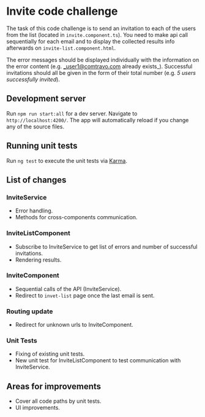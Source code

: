 # Invite code challenge

The task of this code challenge is to send an invitation to each of the users from the list (located in `invite.component.ts`).
You need to make api call sequentially for each email and to display the collected results info afterwards on `invite-list.component.html`.

The error messages should be displayed individually with the information on the error content (e.g. _user1@comtravo.com already exists_). 
Successful invitations should all be given in the form of their total number (e.g. _5 users successfully invited_).

## Development server

Run `npm run start:all` for a dev server. Navigate to `http://localhost:4200/`. The app will automatically reload if you change any of the source files.

## Running unit tests

Run `ng test` to execute the unit tests via [Karma](https://karma-runner.github.io).

## List of changes

### InviteService
- Error handling.
- Methods for cross-components communication.

### InviteListComponent
- Subscribe to InviteService to get list of errors and number of successful invitations.
- Rendering results.

### InviteComponent
- Sequential calls of the API (InviteService).
- Redirect to `invet-list` page once the last email is sent.

### Routing update
- Redirect for unknown urls to InviteComponent.

### Unit Tests
- Fixing of existing unit tests.
- New unit test for InviteListComponent to test communication with InviteService.

## Areas for improvements
- Cover all code paths by unit tests.
- UI improvements.
